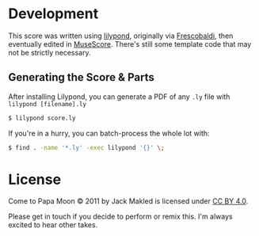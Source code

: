 # Development

This score was written using [lilypond](https://lilypond.org), originally via [Frescobaldi](https://frescobaldi.org), then eventually edited in [MuseScore](https://musescore.com). There's still some template code that may not be strictly necessary.

## Generating the Score & Parts

After installing Lilypond, you can generate a PDF of any `.ly` file with `lilypond [filename].ly`

```bash
$ lilypond score.ly
```

If you're in a hurry, you can batch-process the whole lot with:

```bash
$ find . -name '*.ly' -exec lilypond '{}' \;
```

# License

Come to Papa Moon © 2011 by Jack Makled is licensed under [CC BY 4.0](https://creativecommons.org/licenses/by/4.0/).

Please get in touch if you decide to perform or remix this. I'm always excited to hear other takes.
